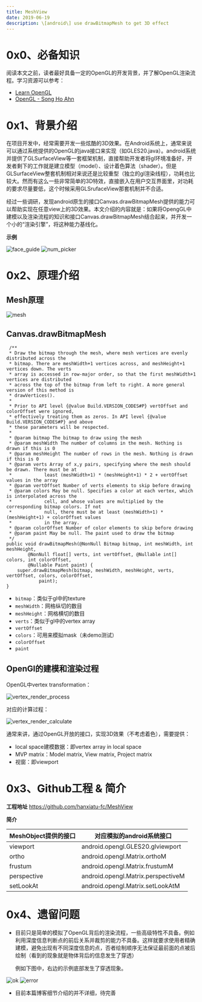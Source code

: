 ```yaml
---
title: MeshView
date: 2019-06-19
description: \[android\] use drawBitmapMesh to get 3D effect 
---
```


# 0x0、必备知识
  阅读本文之前，读者最好具备一定的OpenGL的开发背景，并了解OpenGL渲染流程。学习资源可以参考：
  - [Learn OpenGL](https://learnopengl.com/)
  - [OpenGL - Song Ho Ahn](http://www.songho.ca/opengl/index.html)

# 0x1、背景介绍
  在项目开发中，经常需要开发一些炫酷的3D效果。在Android系统上，通常来说可以通过系统提供的OpenGL的java接口来实现（如GLES20.java）。android系统并提供了GLSurfaceView等一套框架机制，直接帮助开发者将gl环境准备好，开发者剩下的工作就是建立模型（model）、设计着色算法（shader）。但是GLSurfaceView整套机制相对来说还是比较重型（独立的gl渲染线程），功耗也比较大。然而有这么一些非常简单的3D特效，直接嵌入在用户交互界面里，对功耗的要求尽量要低，这个时候采用GLSrufaceView那套机制并不合适。
    
  经过一些调研，发现android原生的接口Canvas.drawBitmapMesh提供的能力可以帮助实现在任意view上的3D效果。本文介绍的内容就是：如果将OpengGL中建模以及渲染流程的知识和接口Canvas.drawBitmapMesh结合起来，并开发一个小的“渲染引擎”，将这种能力基线化。
    
  **示例**  

![face_guide](20190619_meshview/face_guide.gif) ![num_picker](20190619_meshview/num_picker.gif)

    
# 0x2、原理介绍

## Mesh原理
![mesh](20190619_meshview/mesh_example.png)

## Canvas.drawBitmapMesh

```
 /**
 * Draw the bitmap through the mesh, where mesh vertices are evenly distributed across the
 * bitmap. There are meshWidth+1 vertices across, and meshHeight+1 vertices down. The verts
 * array is accessed in row-major order, so that the first meshWidth+1 vertices are distributed
 * across the top of the bitmap from left to right. A more general version of this method is
 * drawVertices().
 *
 * Prior to API level {@value Build.VERSION_CODES#P} vertOffset and colorOffset were ignored,
 * effectively treating them as zeros. In API level {@value Build.VERSION_CODES#P} and above
 * these parameters will be respected.
 *
 * @param bitmap The bitmap to draw using the mesh
 * @param meshWidth The number of columns in the mesh. Nothing is drawn if this is 0
 * @param meshHeight The number of rows in the mesh. Nothing is drawn if this is 0
 * @param verts Array of x,y pairs, specifying where the mesh should be drawn. There must be at
 *            least (meshWidth+1) * (meshHeight+1) * 2 + vertOffset values in the array
 * @param vertOffset Number of verts elements to skip before drawing
 * @param colors May be null. Specifies a color at each vertex, which is interpolated across the
 *            cell, and whose values are multiplied by the corresponding bitmap colors. If not
 *            null, there must be at least (meshWidth+1) * (meshHeight+1) + colorOffset values
 *            in the array.
 * @param colorOffset Number of color elements to skip before drawing
 * @param paint May be null. The paint used to draw the bitmap
 */
public void drawBitmapMesh(@NonNull Bitmap bitmap, int meshWidth, int meshHeight,
        @NonNull float[] verts, int vertOffset, @Nullable int[] colors, int colorOffset,
        @Nullable Paint paint) {
    super.drawBitmapMesh(bitmap, meshWidth, meshHeight, verts, vertOffset, colors, colorOffset,
            paint);
}
```

- `bitmap`：类似于gl中的texture
- `meshWidth`：网格纵切的数目
- `meshHeight`：网格横切的数目
- `verts`：类似于gl中的vertex array
- `vertOffset`
- `colors`：可用来模拟mask（未demo测试）
- `colorOffset`
- `paint`

## OpenGl的建模和渲染过程

OpenGL中vertex transformation：

![vertex_render_process](20190619_meshview/vertex_render_process.png)

对应的计算过程：

![vertex_render_calculate](20190619_meshview/vertex_render_calculate.png)

通常来讲，通过OpenGL开放的接口，实现3D效果（不考虑着色），需要提供：
- local space建模数据：即vertex array in local space
- MVP matrix：Model matrix, View matrix, Project matrix
- 视窗：即viewport


# 0x3、Github工程 & 简介
**工程地址**
https://github.com/hanxiatu-fc/MeshView

**简介**

| MeshObject提供的接口 | 对应模拟的android系统接口 |
| ------ | ------ |
| viewport | android.opengl.GLES20.glviewport|
| ortho | android.opengl.Matrix.orthoM |
| frustum | android.opengl.Matrix.frustumM |
| perspective | android.opengl.Matrix.perspectiveM |
| setLookAt | android.opengl.Matrix.setLookAtM|


# 0x4、遗留问题

- 目前只是简单的模拟了OpenGL背后的渲染流程，一些高级特性不具备。例如利用深度信息判断点的前后关系并裁剪的能力不具备。这样就要求使用者精确建模，避免出现有不同深度信息的点，否者绘制顺序无法保证最前面的点被后绘制（看到的现象就是物体背后的信息发生了穿透）

  例如下图中，右边的示例底部发生了穿透现象。

![ok](20190619_meshview/calendar_3d_ok.png)   ![error](20190619_meshview/calendar_3d_error.png)

- 目前本篇博客细节介绍的并不详细，待完善